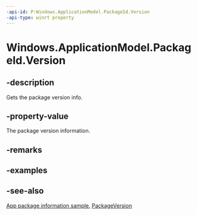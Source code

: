 ```yaml
---
-api-id: P:Windows.ApplicationModel.PackageId.Version
-api-type: winrt property
---
```


<!-- Property syntax
public Windows.ApplicationModel.PackageVersion Version { get; }
-->

# Windows.ApplicationModel.PackageId.Version

## -description
Gets the package version info.

## -property-value
The package version information.

## -remarks

## -examples

## -see-also
[App package information sample](https://code.msdn.microsoft.com/windowsapps/Package-sample-46e239fa), [PackageVersion](packageversion.md)
